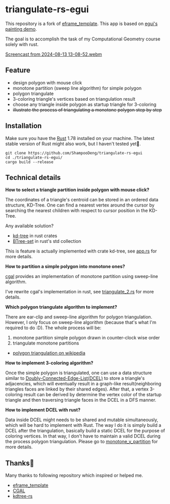 # triangulate-rs-egui

This repository is a fork of [eframe_template](https://deps.rs/repo/github/emilk/eframe_template). This app is based on [egui's painting demo](https://github.com/emilk/egui/blob/master/crates/egui_demo_lib/src/demo/painting.rs).

The goal is to accomplish the task of my Computational Geometry course solely with rust.

[Screencast from 2024-08-13 13-08-52.webm](https://github.com/user-attachments/assets/44a11041-c5c5-4cd4-ac0d-10d613dc3be4)

## Feature

* design polygon with mouse click
* monotone partition (sweep line algorithm) for simple polygon
* polygon triangulate
* 3-coloring triangle's vertices based on triangulation result
* choose any triangle inside polygon as startup triangle for 3-coloring
* ~~illustrate the process of triangulating a monotone polygon step by step~~

## Installation

Make sure you have the [Rust](https://www.rust-lang.org/tools/install) 1.78 installed on your machine. The latest stable version of Rust might also work, but I haven't tested yet🤔.

```shell
git clone https://github.com/ShampooDeng/triangulate-rs-egui
cd ./triangulate-rs-egui/
cargo build --release
```

## Technical details

**How to select a triangle partition inside polygon with mouse click?**

The coordinates of a triangle's centroid can be stored in an ordered data structure, KD-Tree.
One can find a nearest vertex around the cursor by searching the nearest children with respect to cursor position in the KD-Tree.

Any available solution?

* [kd-tree](https://docs.rs/kd-tree/latest/kd_tree/) in rust crates
* [BTree-set](https://doc.rust-lang.org/std/collections/struct.BTreeSet.html) in rust's std collection

This is feature is actually implemented with crate kd-tree, see [app.rs](src/app.rs) for more details.

**How to partition a simple polygon into monotone ones?**

[cgal](https://github.com/CGAL/cgal/blob/master/Partition_2/include/CGAL/Partition_2/partition_y_monotone_2.h) provides an implementation of monotone partition using sweep-line algorithm.

I've rewrite cgal's implementation in rust, see [triangulate_2.rs](src/triangulate_2.rs) for more details.

**Which polygon triangulate algorithm to implement?**

There are ear-clip and sweep-line algorithm for polygon triangulation.
However, I only focus on sweep-line algorithm (because that's what I'm required to do :D).
The whole process will be:

1. monotone partition simple polygon drawn in counter-clock wise order
2. triangulate monotone partitions

* [polygon triangulation on wikipedia](https://en.wikipedia.org/wiki/Polygon_triangulation)

**How to implement 3-coloring algorithm?**

Once the simple polygon is triangulated, one can use a data structure similar to [Doubly-Connected-Edge-List(DCEL)](https://www.cs.umd.edu/class/spring2020/cmsc754/Lects/lect10-dcel.pdf) to store a triangle's adjacencies, which will eventually result in a graph-like result(neighboring triangles faces are linked by their shared edges). After that, a vertex 3-coloring result can be derived by determine the vertex color of the startup triangle and then traversing triangle faces in the DCEL in a DFS manner.

**How to implement DCEL with rust?**

Data inside DCEL might needs to be shared and mutable simultaneously, which will be hard to implement with Rust.
The way I do it is simply build a DCEL after the triangulation, basically build a static DCEL for the purpose of coloring vertices. In that way, I don't have to maintain a valid DCEL during the process polygon triangulation. Please go to [monotone_y_partition](src/monotone_y_partition.rs) for more details.

## Thanks💖

Many thanks to following repository which inspired or helped me.

* [eframe_template](https://github.com/emilk/eframe_template)
* [CGAL](https://github.com/CGAL/cgal)
* [kdtree-rs](https://github.com/mrhooray/kdtree-rs)
